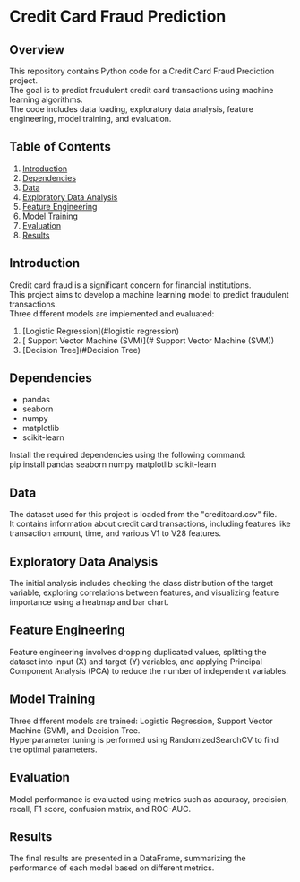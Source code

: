 # Credit Card Fraud Prediction

## Overview
This repository contains Python code for a Credit Card Fraud Prediction project.  
The goal is to predict fraudulent credit card transactions using machine learning algorithms.  
The code includes data loading, exploratory data analysis, feature engineering, model training, and evaluation.

## Table of Contents
1. [Introduction](#introduction)   
2. [Dependencies](#dependencies)
3. [Data](#data)
4. [Exploratory Data Analysis](#exploratory-data-analysis)
5. [Feature Engineering](#feature-engineering)
6. [Model Training](#model-training)
7. [Evaluation](#evaluation)
8. [Results](#results)

## Introduction
Credit card fraud is a significant concern for financial institutions.  
This project aims to develop a machine learning model to predict fraudulent transactions.  
Three different models are implemented and evaluated:  
1. [Logistic Regression](#logistic regression)   
2. [ Support Vector Machine (SVM)](# Support Vector Machine (SVM))
3. [Decision Tree](#Decision Tree)

## Dependencies
- pandas
- seaborn
- numpy
- matplotlib
- scikit-learn

Install the required dependencies using the following command:  
pip install pandas seaborn numpy matplotlib scikit-learn

## Data
The dataset used for this project is loaded from the "creditcard.csv" file.  
It contains information about credit card transactions, including features like transaction amount, time, and various V1 to V28 features.

## Exploratory Data Analysis
The initial analysis includes checking the class distribution of the target variable, exploring correlations between features, and visualizing feature importance using a heatmap and bar chart.

## Feature Engineering
Feature engineering involves dropping duplicated values, splitting the dataset into input (X) and target (Y) variables, and applying Principal Component Analysis (PCA) to reduce the number of independent variables.

## Model Training
Three different models are trained: Logistic Regression, Support Vector Machine (SVM), and Decision Tree.  
Hyperparameter tuning is performed using RandomizedSearchCV to find the optimal parameters.

## Evaluation
Model performance is evaluated using metrics such as accuracy, precision, recall, F1 score, confusion matrix, and ROC-AUC.

## Results
The final results are presented in a DataFrame, summarizing the performance of each model based on different metrics.


